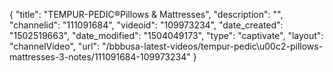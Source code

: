 {
    "title": "TEMPUR-PEDIC&reg;Pillows &amp; Mattresses",
    "description": "",
    "channelid": "111091684",
    "videoid": "109973234",
    "date_created": "1502519663",
    "date_modified": "1504049173",
    "type": "captivate",
    "layout": "channelVideo",
    "url": "\/bbbusa-latest-videos\/tempur-pedic\u00c2-pillows-mattresses-3-notes\/111091684-109973234"
}